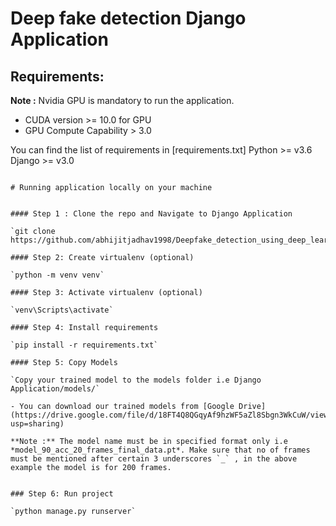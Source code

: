 # Deep fake detection Django Application
## Requirements:

**Note :** Nvidia GPU is mandatory to run the application.
- CUDA version >= 10.0 for GPU
- GPU Compute Capability > 3.0 


You can find the list of requirements in [requirements.txt]
Python >= v3.6
Django >= v3.0
```

# Running application locally on your machine


#### Step 1 : Clone the repo and Navigate to Django Application

`git clone https://github.com/abhijitjadhav1998/Deepfake_detection_using_deep_learning.git`

#### Step 2: Create virtualenv (optional)

`python -m venv venv`

#### Step 3: Activate virtualenv (optional)

`venv\Scripts\activate`

#### Step 4: Install requirements

`pip install -r requirements.txt`

#### Step 5: Copy Models

`Copy your trained model to the models folder i.e Django Application/models/`

- You can download our trained models from [Google Drive](https://drive.google.com/file/d/18FT4Q8QGqyAf9hzWF5aZl8Sbgn3WkCuW/view?usp=sharing)

**Note :** The model name must be in specified format only i.e *model_90_acc_20_frames_final_data.pt*. Make sure that no of frames must be mentioned after certain 3 underscores `_` , in the above example the model is for 200 frames.


### Step 6: Run project

`python manage.py runserver`


 
 
